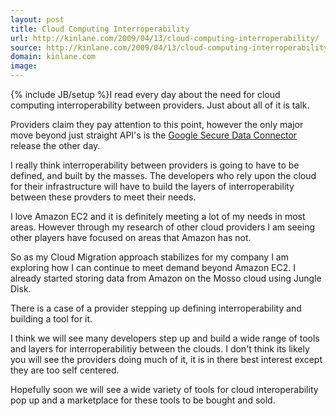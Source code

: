 ```yaml
---
layout: post
title: Cloud Computing Interroperability
url: http://kinlane.com/2009/04/13/cloud-computing-interroperability/
source: http://kinlane.com/2009/04/13/cloud-computing-interroperability/
domain: kinlane.com
image: 
---
```

{% include JB/setup %}I read every day about the need for cloud computing interroperability between providers. Just about all of it is talk.<p></p>
Providers claim they pay attention to this point, however the only major move beyond just straight API's is the <a href="http://code.google.com/securedataconnector/">Google Secure Data Connector</a> release the other day.<p></p>
I really think interroperability between providers is going to have to be defined, and built by the masses. The developers who rely upon the cloud for their infrastructure will have to build the layers of interroperability between these provders to meet their needs.<p></p>
I love Amazon EC2 and it is definitely meeting a lot of my needs in most areas. However through my research of other cloud providers I am seeing other players have focused on areas that Amazon has not.<p></p>
So as my Cloud Migration approach stabilizes for my company I am exploring how I can continue to meet demand beyond Amazon EC2. I already started storing data from Amazon on the Mosso cloud using Jungle Disk.<p></p>
There is a case of a provider stepping up defining interroperability and building a tool for it.<p></p>
I think we will see many developers step up and build a wide range of tools and layers for interroperabilitiy between the clouds. I don't think its likely you will see the providers doing much of it, it is in there best interest except they are too self centered.<p></p>
Hopefully soon we will see a wide variety of tools for cloud interoperability pop up and a marketplace for these tools to be bought and sold.
